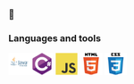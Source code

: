 ###   👋
### Languages and tools
<img src="https://raw.githubusercontent.com/github/explore/80688e429a7d4ef2fca1e82350fe8e3517d3494d/topics/java/java.png" witdh="40" height="40"><img src="https://raw.githubusercontent.com/devicons/devicon/master/icons/csharp/csharp-original.svg" witdh="40" height="40">
<img src="https://raw.githubusercontent.com/devicons/devicon/master/icons/javascript/javascript-original.svg" witdh="40" height="40">
<img src="https://raw.githubusercontent.com/devicons/devicon/master/icons/html5/html5-original-wordmark.svg" witdh="40" height="40">
<img src="https://raw.githubusercontent.com/devicons/devicon/master/icons/css3/css3-original-wordmark.svg" witdh="40" height="40">



<!--
**UmutAzak/umutazak** is a ✨ _special_ ✨ repository because its `README.md` (this file) appears on your GitHub profile.

Here are some ideas to get you started:

- 🔭 I’m currently working on ...
- 🌱 I’m currently learning ...
- 👯 I’m looking to collaborate on ...
- 🤔 I’m looking for help with ...
- 💬 Ask me about ...
- 📫 How to reach me: ...
- 😄 Pronouns: ...
- ⚡ Fun fact: ...
-->
